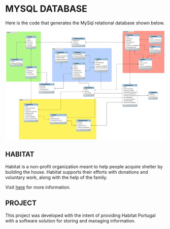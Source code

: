 # MYSQL DATABASE

Here is the code that generates the MySql relational database shown below.

![database schema](https://github.com/RicardoAgra/habitat/blob/master/db.png)

## HABITAT

Habitat is a non-profit organization meant to help people acquire shelter by building the house. Habitat supports their efforts with donations and voluntary work, along with the help of the family.

Visit [here](https://www.habitat.org/emea) for more information.

## PROJECT

This project was developed with the intent of providing Habitat Portugal with a software solution for storing and managing information.